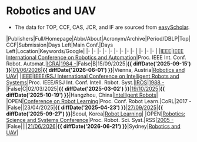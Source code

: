 # Robotics and UAV

- The data for TOP, CCF, CAS, JCR, and IF are sourced from [easyScholar](https://www.easyscholar.cc/).

|Publishers|Full/Homepage|Abbr/About|Acronym/Archive|Period/DBLP|Top|CCF|Submission|Days Left|Main Conf.|Days Left|Location|Keywords/Google|
|-         |-            |-         |-              |-          |-  |-  |-         |-        |          |-        |-       |-              |
|[IEEE](https://ieeexplore.ieee.org/)|[IEEE International Conference on Robotics and Automation](https://www.ieee-ras.org/conferences-workshops/fully-sponsored/icra)|Proc. IEEE Int. Conf. Robot. Automat.|[ICRA](https://ieeexplore.ieee.org/xpl/conhome/1000639/all-proceedings)|[1984 -](https://dblp.org/db/conf/icra/index.html)|False|B|15/09/2025|**{{ diffDate('2025-09-15') }}**|[01/06/2026](https://2026.ieee-icra.org/)|**{{ diffDate('2026-06-01') }}**|Vienna, Austria|[Robotics and UAV](https://www.google.com/search?q=Robotics+and+UAV)|
|[IEEE](https://ieeexplore.ieee.org/)|[IEEE/RSJ International Conference on Intelligent Robots and Systems](https://www.ieee-ras.org/conferences-workshops/financially-co-sponsored/iros)|Proc. IEEE/RSJ Int. Conf. Intell. Robot. Syst.|[IROS](https://ieeexplore.ieee.org/xpl/conhome/1000393/all-proceedings)|[1988 -](https://dblp.org/db/conf/iros/index.html)|False|C|02/03/2025|**{{ diffDate('2025-03-02') }}**|[19/10/2025](http://www.iros25.org/)|**{{ diffDate('2025-10-19') }}**|Hangzhou, China|[Intelligent Robots](https://www.google.com/search?q=Intelligent+Robots)|
|OPEN|[Conference on Robot Learning](https://www.corl.org/)|Proc. Conf. Robot Learn.|CoRL|2017 -|False||23/04/2025|**{{ diffDate('2025-04-23') }}**|[27/09/2025](https://www.corl.org/)|**{{ diffDate('2025-09-27') }}**|Seoul, Korea|[Robot Learning](https://www.google.com/search?q=Robot+Learning)|
|OPEN|[Robotics: Science and Systems Conference](https://roboticsconference.org)|Proc. Robot. Sci. Syst.|RSS|[2005 -](https://dblp.org/db/conf/rss/index.html)|False||||[21/06/2026](https://roboticsconference.org)|**{{ diffDate('2026-06-21') }}**|Sydney|[Robotics and UAV](https://www.google.com/search?q=Robotics+and+UAV)|

